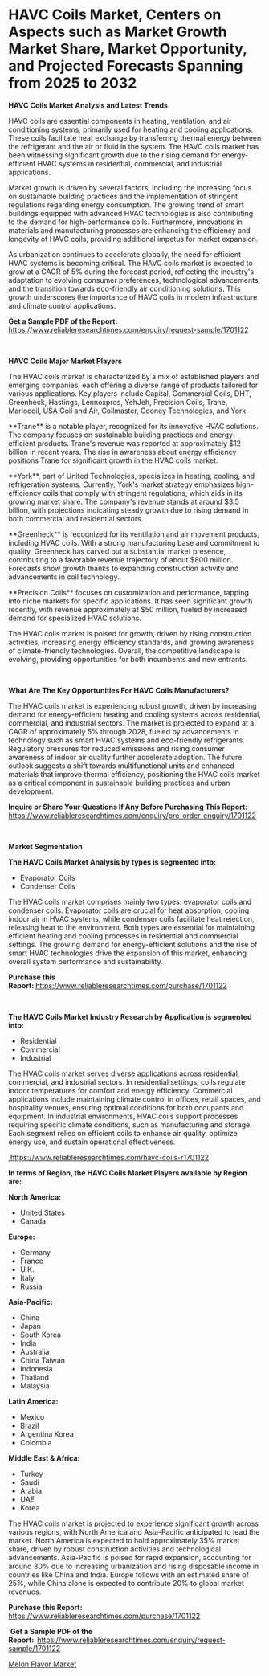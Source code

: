 <p><h1>HAVC Coils Market, Centers on Aspects such as Market Growth Market Share, Market Opportunity, and Projected Forecasts Spanning from 2025 to 2032</h1></p><p><strong>HAVC Coils Market Analysis and Latest Trends</strong></p>
<p><p>HAVC coils are essential components in heating, ventilation, and air conditioning systems, primarily used for heating and cooling applications. These coils facilitate heat exchange by transferring thermal energy between the refrigerant and the air or fluid in the system. The HAVC coils market has been witnessing significant growth due to the rising demand for energy-efficient HVAC systems in residential, commercial, and industrial applications.</p><p>Market growth is driven by several factors, including the increasing focus on sustainable building practices and the implementation of stringent regulations regarding energy consumption. The growing trend of smart buildings equipped with advanced HVAC technologies is also contributing to the demand for high-performance coils. Furthermore, innovations in materials and manufacturing processes are enhancing the efficiency and longevity of HAVC coils, providing additional impetus for market expansion.</p><p>As urbanization continues to accelerate globally, the need for efficient HVAC systems is becoming critical. The HAVC coils market is expected to grow at a CAGR of 5% during the forecast period, reflecting the industry's adaptation to evolving consumer preferences, technological advancements, and the transition towards eco-friendly air conditioning solutions. This growth underscores the importance of HAVC coils in modern infrastructure and climate control applications.</p></p>
<p><strong>Get a Sample PDF of the Report:&nbsp;</strong> <a href="https://www.reliableresearchtimes.com/enquiry/request-sample/1701122?utm_campaign=1994&utm_medium=2&utm_source=Github&utm_content=ia&utm_term=09012025&utm_id=havc-coils">https://www.reliableresearchtimes.com/enquiry/request-sample/1701122</a></p>
<p>&nbsp;</p>
<p><strong>HAVC Coils Major Market Players</strong></p>
<p><p>The HVAC coils market is characterized by a mix of established players and emerging companies, each offering a diverse range of products tailored for various applications. Key players include Capital, Commercial Coils, DHT, Greenheck, Hastings, Lennoxpros, YehJeh, Precision Coils, Trane, Marlocoil, USA Coil and Air, Coilmaster, Cooney Technologies, and York.</p><p>**Trane** is a notable player, recognized for its innovative HVAC solutions. The company focuses on sustainable building practices and energy-efficient products. Trane's revenue was reported at approximately $12 billion in recent years. The rise in awareness about energy efficiency positions Trane for significant growth in the HVAC coils market.</p><p>**York**, part of United Technologies, specializes in heating, cooling, and refrigeration systems. Currently, York's market strategy emphasizes high-efficiency coils that comply with stringent regulations, which aids in its growing market share. The company's revenue stands at around $3.5 billion, with projections indicating steady growth due to rising demand in both commercial and residential sectors.</p><p>**Greenheck** is recognized for its ventilation and air movement products, including HVAC coils. With a strong manufacturing base and commitment to quality, Greenheck has carved out a substantial market presence, contributing to a favorable revenue trajectory of about $800 million. Forecasts show growth thanks to expanding construction activity and advancements in coil technology.</p><p>**Precision Coils** focuses on customization and performance, tapping into niche markets for specific applications. It has seen significant growth recently, with revenue approximately at $50 million, fueled by increased demand for specialized HVAC solutions.</p><p>The HVAC coils market is poised for growth, driven by rising construction activities, increasing energy efficiency standards, and growing awareness of climate-friendly technologies. Overall, the competitive landscape is evolving, providing opportunities for both incumbents and new entrants.</p></p>
<p>&nbsp;</p>
<p><strong>What Are The Key Opportunities For HAVC Coils Manufacturers?</strong></p>
<p><p>The HVAC coils market is experiencing robust growth, driven by increasing demand for energy-efficient heating and cooling systems across residential, commercial, and industrial sectors. The market is projected to expand at a CAGR of approximately 5% through 2028, fueled by advancements in technology such as smart HVAC systems and eco-friendly refrigerants. Regulatory pressures for reduced emissions and rising consumer awareness of indoor air quality further accelerate adoption. The future outlook suggests a shift towards multifunctional units and enhanced materials that improve thermal efficiency, positioning the HVAC coils market as a critical component in sustainable building practices and urban development.</p></p>
<p><strong>Inquire or Share Your Questions If Any Before Purchasing This Report:</strong> <a href="https://www.reliableresearchtimes.com/enquiry/pre-order-enquiry/1701122?utm_campaign=1994&utm_medium=2&utm_source=Github&utm_content=ia&utm_term=09012025&utm_id=havc-coils">https://www.reliableresearchtimes.com/enquiry/pre-order-enquiry/1701122</a></p>
<p>&nbsp;</p>
<p><strong>Market Segmentation</strong></p>
<p><strong>The HAVC Coils Market Analysis by types is segmented into:</strong></p>
<p><ul><li>Evaporator Coils</li><li>Condenser Coils</li></ul></p>
<p><p>The HVAC coils market comprises mainly two types: evaporator coils and condenser coils. Evaporator coils are crucial for heat absorption, cooling indoor air in HVAC systems, while condenser coils facilitate heat rejection, releasing heat to the environment. Both types are essential for maintaining efficient heating and cooling processes in residential and commercial settings. The growing demand for energy-efficient solutions and the rise of smart HVAC technologies drive the expansion of this market, enhancing overall system performance and sustainability.</p></p>
<p><strong>Purchase this Report:&nbsp;</strong><a href="https://www.reliableresearchtimes.com/purchase/1701122?utm_campaign=1994&utm_medium=2&utm_source=Github&utm_content=ia&utm_term=09012025&utm_id=havc-coils">https://www.reliableresearchtimes.com/purchase/1701122</a></p>
<p>&nbsp;</p>
<p><strong>The HAVC Coils Market Industry Research by Application is segmented into:</strong></p>
<p><ul><li>Residential</li><li>Commercial</li><li>Industrial</li></ul></p>
<p><p>The HVAC coils market serves diverse applications across residential, commercial, and industrial sectors. In residential settings, coils regulate indoor temperatures for comfort and energy efficiency. Commercial applications include maintaining climate control in offices, retail spaces, and hospitality venues, ensuring optimal conditions for both occupants and equipment. In industrial environments, HVAC coils support processes requiring specific climate conditions, such as manufacturing and storage. Each segment relies on efficient coils to enhance air quality, optimize energy use, and sustain operational effectiveness.</p></p>
<p><a href="https://www.reliableresearchtimes.com/havc-coils-r1701122?utm_campaign=1994&utm_medium=2&utm_source=Github&utm_content=ia&utm_term=09012025&utm_id=havc-coils">&nbsp;https://www.reliableresearchtimes.com/havc-coils-r1701122</a></p>
<p><strong>In terms of Region, the HAVC Coils Market Players available by Region are:</strong></p>
<p>
    <p> <strong> North America: </strong>
        <ul>
            <li>United States</li>
            <li>Canada</li>
        </ul>
        </p> 
    <p> <strong> Europe: </strong>
        <ul>
            <li>Germany</li>
            <li>France</li>
            <li>U.K.</li>
            <li>Italy</li>
            <li>Russia</li>
        </ul>
        </p> 
    <p> <strong> Asia-Pacific: </strong>
        <ul>
            <li>China</li>
            <li>Japan</li>
            <li>South Korea</li>
            <li>India</li>
            <li>Australia</li>
            <li>China Taiwan</li>
            <li>Indonesia</li>
            <li>Thailand</li>
            <li>Malaysia</li>
        </ul>
        </p> 
    <p> <strong> Latin America: </strong>
        <ul>
            <li>Mexico</li>
            <li>Brazil</li>
            <li>Argentina Korea</li>
            <li>Colombia</li>
        </ul>
        </p> 
    <p> <strong> Middle East & Africa: </strong>
        <ul>
            <li>Turkey</li>
            <li>Saudi</li>
            <li>Arabia</li>
            <li>UAE</li>
            <li>Korea</li>
        </ul>
    </p>
    </p>
<p><p>The HVAC coils market is projected to experience significant growth across various regions, with North America and Asia-Pacific anticipated to lead the market. North America is expected to hold approximately 35% market share, driven by robust construction activities and technological advancements. Asia-Pacific is poised for rapid expansion, accounting for around 30% due to increasing urbanization and rising disposable income in countries like China and India. Europe follows with an estimated share of 25%, while China alone is expected to contribute 20% to global market revenues.</p></p>
<p><strong>Purchase this Report: </strong><a href="https://www.reliableresearchtimes.com/purchase/1701122?utm_campaign=1994&utm_medium=2&utm_source=Github&utm_content=ia&utm_term=09012025&utm_id=havc-coils">https://www.reliableresearchtimes.com/purchase/1701122</a></p>
<p>&nbsp;<strong>Get a Sample PDF of the Report:&nbsp;&nbsp;</strong><a href="https://www.reliableresearchtimes.com/enquiry/request-sample/1701122?utm_campaign=1994&utm_medium=2&utm_source=Github&utm_content=ia&utm_term=09012025&utm_id=havc-coils">https://www.reliableresearchtimes.com/enquiry/request-sample/1701122</a></p>
<p><strong></strong></p>
<p><p><a href="https://github.com/rahu1506/Market-Research-Report-List-6/blob/main/melon-flavor-market.md?utm_campaign=1994&utm_medium=2&utm_source=Github&utm_content=ia&utm_term=09012025&utm_id=havc-coils">Melon Flavor Market</a></p></p>
